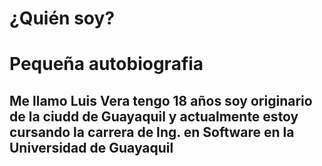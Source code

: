 # ¿Quién soy?
<html>
    <head>
        <title>Luis Alberto Vera Garcia</title> 
    </head>
    <body>
    <h1>Pequeña autobiografia</h1>
    <h2>Me llamo Luis Vera tengo 18 años soy originario de la ciudd de Guayaquil y actualmente estoy cursando la carrera de Ing. en Software en la Universidad de Guayaquil</h2>
    </body>
<html>
